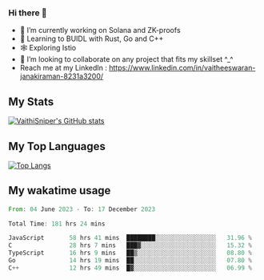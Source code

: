 ### Hi there 👋

- 🔭 I’m currently working on Solana and ZK-proofs
- 📖 Learning to BUIDL with Rust, Go and C++
- 🕸️ Exploring Istio
- 👯 I’m looking to collaborate on any project that fits my skillset ^_^
- Reach me at my LinkedIn : https://www.linkedin.com/in/vaitheeswaran-janakiraman-8231a3200/

## My Stats
[![VaithiSniper's GitHub stats](https://github-readme-stats.vercel.app/api?username=VaithiSniper&hide=stars&theme=radical)](https://github.com/anuraghazra/github-readme-stats)

## My Top Languages

[![Top Langs](https://github-readme-stats.vercel.app/api/top-langs/?username=VaithiSniper&layout=compact)](https://github.com/anuraghazra/github-readme-stats)

## My wakatime usage

<!--START_SECTION:waka-->

```rust
From: 04 June 2023 - To: 17 December 2023

Total Time: 181 hrs 24 mins

JavaScript       58 hrs 41 mins  ████████░░░░░░░░░░░░░░░░░   31.96 %
C                28 hrs 7 mins   ███▓░░░░░░░░░░░░░░░░░░░░░   15.32 %
TypeScript       16 hrs 9 mins   ██▒░░░░░░░░░░░░░░░░░░░░░░   08.80 %
Go               14 hrs 19 mins  ██░░░░░░░░░░░░░░░░░░░░░░░   07.80 %
C++              12 hrs 49 mins  █▓░░░░░░░░░░░░░░░░░░░░░░░   06.99 %
```

<!--END_SECTION:waka-->
